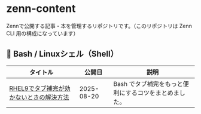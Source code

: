 # zenn-content

Zennで公開する記事・本を管理するリポジトリです。（このリポジトリは Zenn CLI 用の構成になっています）

## 🐚 Bash / Linuxシェル（Shell）

| タイトル | 公開日 | 説明 |
|----------|--------|--------|
|[RHEL9でタブ補完が効かないときの解決方法](https://zenn.dev/mnemoco/articles/45b52c358c363c)|2025-08-20|Bash でタブ補完をもっと便利にするコツをまとめました。|